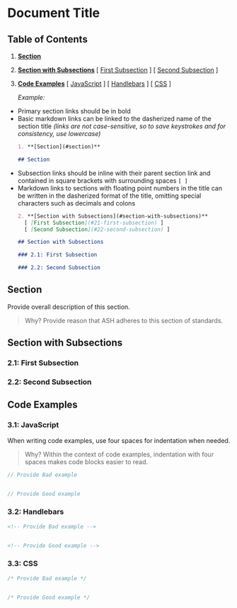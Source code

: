 # Document Title 

## Table of Contents 
1. **[Section](#section)**
1. **[Section with Subsections](#section-with-subsections)**
	[ [First Subsection](#21-first-subsection) ] 
	[ [Second Subsection](#22-second-subsection) ]
1. **[Code Examples](#code-examples)**
	[ [JavaScript](#31-javascript) ] 
	[ [Handlebars](#32-handlebars) ]
	[ [CSS](#33-css) ]

	*Example:*  
- Primary section links should be in bold
- Basic markdown links can be linked to the dasherized name of the section title _(links are not case-sensitive, so to save keystrokes and for consistency, use lowercase)_
	```markdown
	1. **[Section](#section)**

	## Section
	```
- Subsection links should be inline with their parent section link and contained in square brackets with surrounding spaces `[ ]`
- Markdown links to sections with floating point numbers in the title can be written in the dasherized format of the title, omitting special characters such as decimals and colons
	```markdown
	2. **[Section with Subsections](#section-with-subsections)**
	  [ [First Subsection](#21-first-subsection) ] 
	  [ [Second Subsection](#22-second-subsection) ]
	
	## Section with Subsections
	
	### 2.1: First Subsection
	
	### 2.2: Second Subsection
	```


## Section
Provide overall description of this section.
> Why? Provide reason that ASH adheres to this section of standards.

## Section with Subsections

### 2.1: First Subsection

### 2.2: Second Subsection


## Code Examples

### 3.1: JavaScript

When writing code examples, use four spaces for indentation when needed.
> Why? Within the context of code examples, indentation with four spaces makes code blocks easier to read.

```javascript 
// Provide Bad example


// Provide Good example
```

### 3.2: Handlebars

```handlebars 
<!-- Provide Bad example -->


<!-- Provide Good example -->
```

### 3.3: CSS

```css 
/* Provide Bad example */


/* Provide Good example */
```